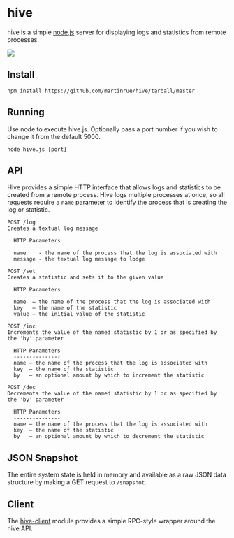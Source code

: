 # hive

hive is a simple [node.js](http://nodejs.org) server for displaying logs and statistics from remote processes.

![](https://github.com/martinrue/hive/raw/master/public/img/readme/hive.png)

## Install

```
npm install https://github.com/martinrue/hive/tarball/master
```

## Running

Use node to execute hive.js. Optionally pass a port number if you wish to change it from the default 5000.

```
node hive.js [port]
```

## API

Hive provides a simple HTTP interface that allows logs and statistics to be created from a remote process. Hive logs multiple processes at once, so all requests require a `name` parameter to identify the process that is creating the log or statistic.

```
POST /log
Creates a textual log message

  HTTP Parameters
  ---------------
  name    - the name of the process that the log is associated with
  message - the textual log message to lodge

POST /set
Creates a statistic and sets it to the given value

  HTTP Parameters
  ---------------
  name  – the name of the process that the log is associated with
  key   – the name of the statistic
  value – the initial value of the statistic

POST /inc
Increments the value of the named statistic by 1 or as specified by the 'by' parameter

  HTTP Parameters
  ---------------
  name – the name of the process that the log is associated with
  key  – the name of the statistic
  by   – an optional amount by which to increment the statistic

POST /dec
Decrements the value of the named statistic by 1 or as specified by the 'by' parameter

  HTTP Parameters
  ---------------
  name – the name of the process that the log is associated with
  key  – the name of the statistic
  by   – an optional amount by which to decrement the statistic
```

## JSON Snapshot

The entire system state is held in memory and available as a raw JSON data structure by making a GET request to `/snapshot`.

## Client

The [hive-client](https://github.com/martinrue/hive-client) module provides a simple RPC-style wrapper around the hive API.